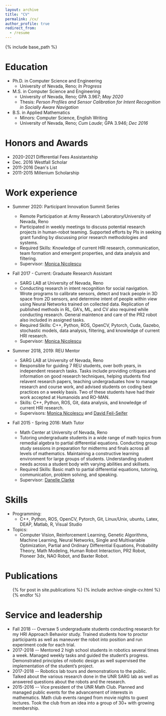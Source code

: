 ```yaml
---
layout: archive
title: "CV"
permalink: /cv/
author_profile: true
redirect_from:
  - /resume
---
```


{% include base_path %}

Education
======
* Ph.D. in Computer Science and Engineering
  * University of Nevada, Reno; _In Progress_
* M.S. in Computer Science and Engineering
  * University of Nevada, Reno; GPA 3.967; _May 2020_
  * Thesis: _Person Profiles and Sensor Calibration for Intent Recognition in Socially Aware Navigation_
* B.S. in Applied Mathematics
  * Minors: Computer Science, English Writing
  * University of Nevada, Reno; *Cum Laude*; GPA 3.946; _Dec 2016_

Honors and Awards
======
* 2020-2021 Differential Fees Assistantship
* Dec. 2016 Westfall Scholar
* 2011-2016 Dean's List
* 2011-2015 Millenium Scholarship

Work experience
======
* Summer 2020: Participant Innovation Summit Series
  * Remote Participation at Army Research Laboratory/University of Nevada, Reno
  * Participated in weekly meetings to discuss potential research projects in human-robot teaming. Supported efforts by PIs in seeking grant funding by discussing prior research methodologies and systems. 
  * Required Skills: Knowledge of current HRI research, communication, team formation and emergent properties, and data analysis and filtering.
  * Supervisor: [Monica Nicolescu](https://www.cse.unr.edu/~monica/)
  
* Fall 2017 - Current: Graduate Research Assistant
  * SARG LAB at University of Nevada, Reno
  * Conducting research in intent recognition for social navigation. Wrote programs to calibrate sensors, detect and track people in 3D space from 2D sensors, and determine intent of people within view using Neural Networks trained on collected data. Replication of published methods in RL, GA's, ML, and CV also required while conducting research. General maintence and care of the PR2 robot also included in assigned tasks.
  * Required Skills: C++, Python, ROS, OpenCV, Pytorch, Cuda, Gazebo, stochastic models, data analysis, filtering, and knowledge of current HRI research.
  * Supervisor: [Monica Nicolescu](https://www.cse.unr.edu/~monica/)
  
* Summer 2018, 2019: REU Mentor
  * SARG LAB at University of Nevada, Reno
  * Responsible for guiding 7 REU students, over both years, in independent research tasks. Tasks include providing critiques and information on good research techniques, helping students find relavent research papers, teaching undergraduates how to manage research and course work, and advised students on coding best practices on a weekly basis. Two of these students have had their work accepted at Humanoids and RO-MAN.
  * Skills: C++, Python, ROS, Git, data analysis, and knowledge of current HRI research.
  * Supervisors: [Monica Nicolescu](https://www.cse.unr.edu/~monica/) and [David Feil-Seifer](https://www.cse.unr.edu/~dave/)
  
* Fall 2015 - Spring 2016: Math Tutor
  * Math Center at University of Nevada, Reno
  * Tutoring undergraduate students in a wide range of math topics from remedial algebra to partial differential equations. Conducting group study sessions in preparation for midterms and finals across all levels of mathematics. Maintaining a constructive learning environment for large groups of students. Understanding student needs across a student body with varying abilities and skillsets.
  * Required Skills: Basic math to partial differential equations, tutoring, communication, problem solving, and speaking.
  * Supervisor: [Danelle Clarke](ddclarke@unr.edu)

Skills
======
* Programming:
  * C++, Python, ROS, OpenCV, Pytorch, Git, Linux/Unix, ubuntu, Latex, DEAP, Matlab, R, Visual Studio
* Topics: 
  * Computer Vision, Reinforcement Learning, Genetic Algorithms, Machine Learning, Neural Networks, Single and Multivariable Optimization, Partial and Ordinary Differential Equations, Probability Theory, Math Modeling, Human Robot Interaction, PR2 Robot, Pioneer 3dx, NAO Robot, and Baxter Robot.

Publications
======
<ul>{% for post in site.publications %}
    {% include archive-single-cv.html %}
{% endfor %}</ul>
<!--   
Talks
======
  <ul>{% for post in site.talks %}
    {% include archive-single-talk-cv.html %}
  {% endfor %}</ul> -->
  
<!-- Teaching
======
  <ul>{% for post in site.teaching %}
    {% include archive-single-cv.html %}
  {% endfor %}</ul> -->
  
Service and leadership
======
* Fall 2018 -- Oversaw 5 undergraduate students conducting research for my HRI Approach Behavior study. Trained students how to proctor participants as well as maneuver the robot into position and run experiment code for each trial.
* 2017-2018 -- Mentored 2 high school students in robotics several times a week. Managed weekly tasks and guided the student’s progress. Demonstrated principles of robotic design as well supervised the implementation of the student’s project.
* 2017-2018 -- Robotics lab tours and demonstrations to the public. Talked about the various research done in the UNR SARG lab as well as answered questions about the robots and the research.
* 2015-2016 -- Vice president of the UNR Math Club. Planned and managed public events for the advancement of interests in mathematics. Math club events ranged from movie nights to guest lectures. Took the club from an idea into a group of 30+ with growing membership.

